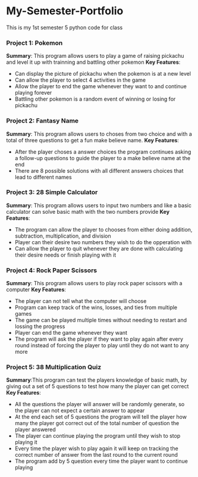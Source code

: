 # My-Semester-Portfolio
This is my 1st semester 5 python code for class

### Project 1: Pokemon
**Summary**: This program allows users to play a game of raising pickachu and level it up with trainning and battling other pokemon
**Key Features**: 
- Can display the picture of pickachu when the pokemon is at a new level
- Can allow the player to select 4 activities in the game
- Allow the player to end the game whenever they want to and continue playing forever
- Battling other pokemon is a random event of winning or losing for pickachu

### Project 2: Fantasy Name  
**Summary**: This program allows users to choses from two choice and with a total of three questions to get a fun make believe name.
**Key Features**: 
- After the player choses a answer choices the program continues asking a follow-up questions to guide the player to a make believe name at the end
- There are 8 possible solutions with all different answers choices that lead to different names

### Project 3: 28 Simple Calculator 
**Summary**: This program allows users to input two numbers and like a basic calculator can solve basic math with the two numbers provide
**Key Features**: 
- The program can allow the player to chooses from either doing addition, subtraction, multiplication, and division
- Player can their desire two numbers they wish to do the opperation with
- Can allow the player to quit whenever they are done with calculating their desire needs or finish playing with it

### Project 4: Rock Paper Scissors
**Summary**: This program allows users to play rock paper scissors with a computer
**Key Features**: 
- The player can not tell what the computer will choose
- Program can keep track of the wins, losses, and ties from multiple games
- The game can be played multiple times without needing to restart and lossing the progress
- Player can end the game whenever they want
- The program will ask the player if they want to play again after every round instead of forcing the player to play until they do not want to any more
  
### Project 5: 38 Multiplication Quiz
**Summary**:This program can test the players knowledge of basic math, by giving out a set of 5 questions to test how many the player can get correct
**Key Features**: 
- All the questions the player will answer will be randomly generate, so the player can not expect a certain answer to appear
- At the end each set of 5 questions the program will tell the player how many the player got correct out of the total number of question the player answered
- The player can continue playing the program until they wish to stop playing it
- Every time the player wish to play again it will keep on tracking the correct number of answer from the last round to the current round
- The program add by 5 question every time the player want to continue playing
